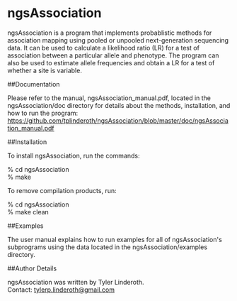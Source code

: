 ngsAssociation
==============

ngsAssociation is a program that implements probablistic methods for association mapping using pooled or unpooled next-generation sequencing data. It can be used to calculate a likelihood ratio (LR) for a test of association between a particular allele and phenotype. The program can also be used to estimate allele frequencies and obtain a LR for a test of whether a site is variable.

##Documentation

Please refer to the manual, ngsAssociation_manual.pdf, located in the ngsAssociation/doc directory for details about the methods, installation, and how to run the program:  
https://github.com/tplinderoth/ngsAssociation/blob/master/doc/ngsAssociation_manual.pdf

##Installation

To install ngsAssociation, run the commands:

% cd ngsAssociation  
% make

To remove compilation products, run:

% cd ngsAssociation  
% make clean

##Examples

The user manual explains how to run examples for all of ngsAssociation's subprograms using the data located in the ngsAssociation/examples directory.

##Author Details

ngsAssociation was written by Tyler Linderoth.  
Contact: tylerp.linderoth@gmail.com 

